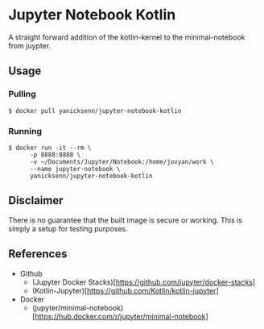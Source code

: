 # Jupyter Notebook Kotlin

A straight forward addition of the kotlin-kernel to the minimal-notebook from juypter.

## Usage

### Pulling 

```
$ docker pull yanicksenn/jupyter-notebook-kotlin
```

### Running

```
$ docker run -it --rm \ 
      -p 8888:8888 \
      -v ~/Documents/Jupyter/Notebook:/home/jovyan/work \
      --name jupyter-notebook \
      yanicksenn/jupyter-notebook-kotlin
```

## Disclaimer

There is no guarantee that the built image is secure or working.
This is simply a setup for testing purposes.

## References

- Github
  - (Jupyter Docker Stacks)[https://github.com/jupyter/docker-stacks]
  - (Kotlin-Jupyter)[https://github.com/Kotlin/kotlin-jupyter]
- Docker
  - (jupyter/minimal-notebook)[https://hub.docker.com/r/jupyter/minimal-notebook]
